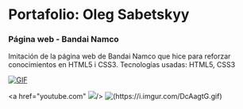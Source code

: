 # Portafolio: Oleg Sabetskyy
### Página web - Bandai Namco
Imitación de la página web de Bandai Namco que hice para reforzar conocimientos en HTML5 i CSS3.
Tecnologías usadas: HTML5, CSS3

[![GIF](https://i.imgur.com/DcAagtG.gif)](https://youtu.be/TeCdlfU-mBU)

<a href="youtube.com" ![](http://i.imgur.com/60bts.gif)/>
![(https://i.imgur.com/DcAagtG.gif)](https://youtu.be/TeCdlfU-mBU)
